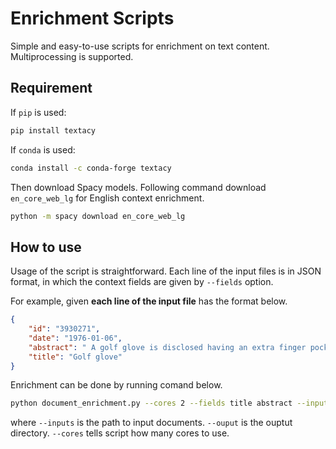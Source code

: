# Enrichment Scripts

Simple and easy-to-use scripts for enrichment on text content. Multiprocessing is supported. 

## Requirement

If `pip` is used: 
```bash
pip install textacy
```

If `conda` is used:
```bash
conda install -c conda-forge textacy
```

Then download Spacy models. Following command download `en_core_web_lg` for English context enrichment.

```bash
python -m spacy download en_core_web_lg
```

## How to use

Usage of the script is straightforward. Each line of the input files is in JSON format, in which the context fields are given by `--fields` option.

For example, given **each line of the input file** has the format below.
```json
{
    "id": "3930271", 
    "date": "1976-01-06", 
    "abstract": " A golf glove is disclosed having an extra finger pocket between the index and middle finger pockets for securing one finger of one hand of a golf player between the fingers of the player's other hand. ",
    "title": "Golf glove"
}
```

Enrichment can be done by running comand below.
```bash
python document_enrichment.py --cores 2 --fields title abstract --inputs ./sample_dataset/patent.sample.* --output .
```
where `--inputs` is the path to input documents. `--ouput` is the ouptut directory. `--cores` tells script how many cores to use.
